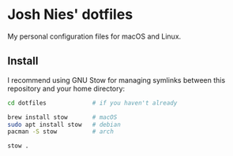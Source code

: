 # Josh Nies' dotfiles

My personal configuration files for macOS and Linux.

## Install

I recommend using GNU Stow for managing symlinks between this repository and
your home directory:

```sh
cd dotfiles             # if you haven't already

brew install stow       # macOS
sudo apt install stow   # debian
pacman -S stow          # arch

stow .
```


